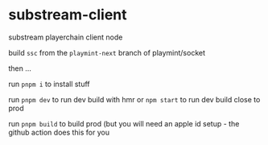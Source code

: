 # substream-client

substream playerchain client node

build `ssc` from the `playmint-next` branch of playmint/socket

then ...

run `pnpm i` to install stuff

run `pnpm dev` to run dev build with hmr or `npm start` to run dev build close to prod

run `pnpm build` to build prod (but you will need an apple id setup - the github action does this for you
